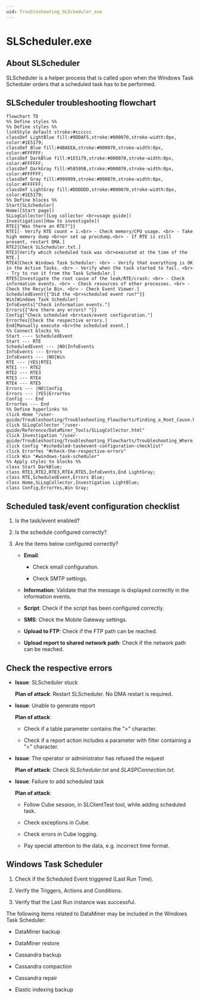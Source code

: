 ```yaml
---
uid: Troubleshooting_SLScheduler_exe
---
```


# SLScheduler.exe

## About SLScheduler

SLScheduler is a helper process that is called upon when the Windows Task Scheduler orders that a scheduled task has to be performed.

## SLScheduler troubleshooting flowchart

```mermaid
flowchart TD
%% Define styles %%
%% Define styles %%
linkStyle default stroke:#cccccc
classDef LightBlue fill:#9DDAF5,stroke:#000070,stroke-width:0px, color:#1E5179;
classDef Blue fill:#4BAEEA,stroke:#000070,stroke-width:0px, color:#FFFFFF;
classDef DarkBlue fill:#1E5179,stroke:#000070,stroke-width:0px, color:#FFFFFF;
classDef DarkGray fill:#58595B,stroke:#000070,stroke-width:0px, color:#FFFFFF;
classDef Gray fill:#999999,stroke:#000070,stroke-width:0px, color:#FFFFFF;
classDef LightGray fill:#DDDDDD,stroke:#000070,stroke-width:0px, color:#1E5179;
%% Define blocks %%
Start[SLScheduler]
Home([Start page])
SLLogCollector([Log collector <br>usage guide])
Investigation([How to investigate])
RTE{{"Was there an RTE?"}}
RTE1[- Verify RTE count = 1.<br> - Check memory/CPU usage. <br> - Take high memory dump <br>or set up procdump.<br> - If RTE is still present, restart DMA.]
RTE2[Check SLScheduler.txt.]
RTE3[Verify which scheduled task was <br>executed at the time of the RTE.]
RTE4[Check Windows Task Scheduler: <br> - Verify that everything is OK in the Active Tasks. <br> - Verify when the task started to fail. <br> - Try to run it from the Task Scheduler.]
RTE5[Investigate the root cause of the leak/RTE/crash: <br> - Check information events. <br> - Check resources of other processes. <br> - Check the Recycle Bin. <br> - Check Event Viewer.]
ScheduledEvent{{"Did the <br>scheduled event run?"}}
Win[Windows Task Scheduler]
InfoEvents["Check information events."]
Errors{{"Are there any errors? "}}
Config["Check scheduled <br>task/event configuration."]
ErrorYes[Check the respective errors.]
End[Manually execute <br>the scheduled event.]
%% Connect blocks %%
Start ---- ScheduledEvent
Start --- RTE
ScheduledEvent --- |NO|InfoEvents
InfoEvents --- Errors
InfoEvents --- |NO|Win
RTE --- |YES|RTE1
RTE1 --- RTE2
RTE2 --- RTE3
RTE3 --- RTE4
RTE4 --- RTE5
Errors --- |NO|Config
Errors --- |YES|ErrorYes
Config --- End
ErrorYes --- End
%% Define hyperlinks %%
click Home "/user-guide/Troubleshooting/Troubleshooting_Flowcharts/Finding_a_Root_Cause.html"
click SLLogCollector "/user-guide/Reference/DataMiner_Tools/SLLogCollector.html"
click Investigation "/user-guide/Troubleshooting/Troubleshooting_Flowcharts/Troubleshooting_Where_to_Start.html"
click Config "#scheduled-taskevent-configuration-checklist"
click ErrorYes "#check-the-respective-errors"
click Win "#windows-task-scheduler"
%% Apply styles to blocks %%
class Start DarkBlue;
class RTE1,RTE2,RTE3,RTE4,RTE5,InfoEvents,End LightGray;
class RTE,ScheduledEvent,Errors Blue;
class Home,SLLogCollector,Investigation LightBlue;
class Config,ErrorYes,Win Gray;
```

## Scheduled task/event configuration checklist

1. Is the task/event enabled?

1. Is the schedule configured correctly?

1. Are the items below configured correctly?

   - **Email**:

     - Check email configuration.

     - Check SMTP settings.

   - **Information**: Validate that the message is displayed correctly in the information events.

   - **Script**: Check if the script has been configured correctly.

   - **SMS**: Check the Mobile Gateway settings.

   - **Upload to FTP**: Check if the FTP path can be reached.

   - **Upload report to shared network path**: Check if the network path can be reached.

## Check the respective errors

- **Issue**: SLScheduler stuck

  **Plan of attack**: Restart SLScheduler. No DMA restart is required.

- **Issue**: Unable to generate report

  **Plan of attack**:

  - Check if a table parameter contains the ">" character.

  - Check if a report action includes a parameter with filter containing a "<" character.

- **Issue**: The operator or administrator has refused the request

  **Plan of attack**: Check *SLScheduler.txt* and *SLASPConnection.txt*.

- **Issue**: Failure to add scheduled task

  **Plan of attack**:

  - Follow Cube session, in SLClientTest tool, while adding scheduled task.

  - Check exceptions in Cube.

  - Check errors in Cube logging.

  - Pay special attention to the data, e.g. incorrect time format.

## Windows Task Scheduler

1. Check if the Scheduled Event triggered (Last Run Time).

1. Verify the Triggers, Actions and Conditions.

1. Verify that the Last Run instance was successful.

The following items related to DataMiner may be included in the Windows Task Scheduler:

- DataMiner backup

- DataMiner restore

- Cassandra backup

- Cassandra compaction

- Cassandra repair

- Elastic indexing backup
